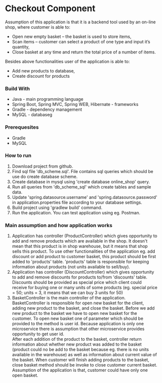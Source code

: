# Checkout Component #

Assumption of this application is that it is a backend tool used by an on-line shop, where customer is able to:
 * Open new empty basket – the basket is used to store items, 
 * Scan items – customer can select a product of one type and input it’s quantity, 
 * Close basket at any time and return the total price of a number of items.
 
Besides above functionalities user of the application is able to:
 * Add new products to database,
 * Create discount for products  
 
### Build With ###

 * Java - main programming language
 * Spring Boot, Spring MVC, Spring WEB, Hibernate - frameworks
 * Gradle - dependency management
 * MySQL - databaseg

### Prerequesites ###

* Gradle
* MySQL

### How to run ###

1. Download project from github.
2. Find sql file 'db_scheme.sql'. File contains sql queries which should be use do create database scheme.
3. Create database in mysql using 'create database online_shop' query.
4. Run all queries from 'db_scheme_sql' which create tables and sample data.  
5. Update 'spring.datasource.username' and 'spring.datasource.password' in application.properties file according to your database settings. 
6. Build project using 'gradlew build' command. 
7. Run the application. You can test application using eg. Postman.

 ### Main assumption and how application works ###
 
 1. Application has controller (ProductController) which gives opportunity to add and remove products which are available in the shop. 
    It doesn't mean that this product is in shop warehouse, but it means that shop sells this product.
    To use other functionalities of the application eg. add discount or add product to customer basket, this product should be first added to 'products' table.
    'products' table is responsible for keeping information about products (not units available to sell/buy).   
 2. Application has controller (DiscountController) which gives opportunity to add and remove discounts for products to/from 'discounts' table.
    Discounts should be provided as special price which client could receive for buying one or many units of some products 
    (eg. special price = 50; units = 3, it means that we can buy 3 units for 50)
 3. BasketController is the main controller of the application. BasketController is responsible for open new basket for the client, adding new product to the basket, and close the basket. 
    Before we add new product to the basket we have to open new basket for the customer. To open new basket one of parameter which should be provided to the method is user id. 
    Because application is only one microservice there is assumption that other microservice provides opportunity to get user id.  
    After each addition of the product to the basket, controller return information about whether new product was added to the basket (product could no be add to the basket because eg. there is no units available in the warehouse) as well as information about current value of the basket. 
    When customer will finish adding products to the basket, close basket method should be invoke to close customer current basket.
    Assumption of the application is that, customer could have only one open basket.   
 
       